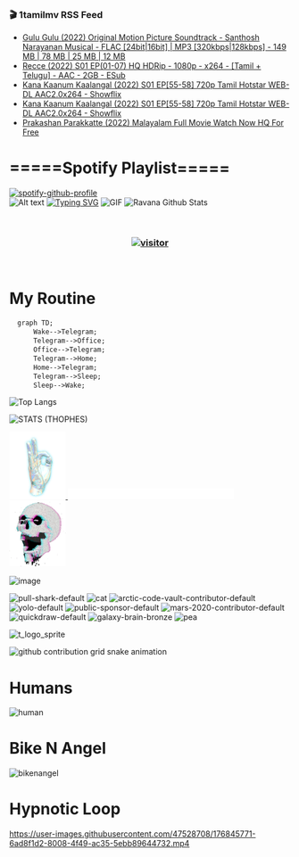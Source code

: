### 🎬 1tamilmv RSS Feed

<!-- BLOG-POST-LIST:START -->
- [Gulu Gulu &lpar;2022&rpar; Original Motion Picture Soundtrack - Santhosh Narayanan Musical - FLAC [24bit|16bit] | MP3 [320kbps|128kbps] - 149 MB | 78 MB | 25 MB | 12 MB](https://www.1tamilmv.pics/index.php?/forums/topic/166446-gulu-gulu-2022-original-motion-picture-soundtrack-santhosh-narayanan-musical-flac-24bit16bit-mp3-320kbps128kbps-149-mb-78-mb-25-mb-12-mb/&do=findComment&comment=332288)
- [Recce &lpar;2022&rpar; S01 EP&lpar;01-07&rpar; HQ HDRip - 1080p - x264 - [Tamil + Telugu] - AAC - 2GB - ESub](https://www.1tamilmv.pics/index.php?/forums/topic/166527-recce%C2%A02022-s01-ep01-07-hq-hdrip-1080p-x264-tamil%C2%A0-telugu-aac-2gb%C2%A0-%C2%A0esub/&do=findComment&comment=332287)
- [Kana Kaanum Kaalangal &lpar;2022&rpar; S01 EP[55-58] 720p Tamil Hotstar WEB-DL AAC2.0x264 - Showflix](https://www.1tamilmv.pics/index.php?/forums/topic/166526-kana-kaanum-kaalangal-2022-s01-ep55-58-720p-tamil-hotstar-web-dl-aac20x264-showflix/&do=findComment&comment=332286)
- [Kana Kaanum Kaalangal &lpar;2022&rpar; S01 EP[55-58] 720p Tamil Hotstar WEB-DL AAC2.0x264 - Showflix](https://www.1tamilmv.pics/index.php?/forums/topic/166525-kana-kaanum-kaalangal-2022-s01-ep55-58-720p-tamil-hotstar-web-dl-aac20x264-showflix/&do=findComment&comment=332285)
- [Prakashan Parakkatte &lpar;2022&rpar; Malayalam Full Movie Watch Now HQ For Free](https://www.1tamilmv.pics/index.php?/forums/topic/166524-prakashan-parakkatte-2022-malayalam-full-movie-watch-now-hq-for-free/&do=findComment&comment=332284)
<!-- BLOG-POST-LIST:END -->

# =====Spotify Playlist=====
[![spotify-github-profile](https://spotify-github-profile.vercel.app/api/view?uid=31rfzgmuvvewegdlxvlev4ynz4vu&cover_image=true&theme=default&bar_color=53b14f&bar_color_cover=true)](https://ravana69.github.io/rss)
</br>
![Alt text](https://spotify-recently-played-readme.vercel.app/api?user=31rfzgmuvvewegdlxvlev4ynz4vu)
[![Typing SVG](https://readme-typing-svg.herokuapp.com?color=%2336BCF7&center=true&vCenter=true&multiline=true&height=81&lines=I+AM+RAVANA;CONTACT+ME+ON+TELEGRAM%3A+%40R4V4N4)](https://git.io/typing-svg)
<img align="centre" height="400px" width="490px" alt="GIF" src="https://github.com/ravana69/ravana69/blob/master/rvm.gif" />
![Ravana Github Stats](https://github-readme-stats.vercel.app/api?username=ravana69&&show_icons=true&theme=radical)

<br />
<h3 align="center"> <a href="https://t.me/r4v4n4"><img src="https://profile-counter.glitch.me/ravana69/count.svg" alt="visitor" width="600"></a> </h3>
</br>

<H1>My Routine</H1>

```mermaid
  graph TD;
      Wake-->Telegram;
      Telegram-->Office;
      Office-->Telegram;
      Telegram-->Home;
      Home-->Telegram;
      Telegram-->Sleep;
      Sleep-->Wake;
```
![Top Langs](https://github-readme-stats.vercel.app/api/top-langs/?username=ravana69&&show_icons=true&theme=radical)

![STATS (THOPHES)](https://github-profile-trophy.vercel.app/?username=ravana69&theme=gruvbox&margin-w=10&margin-h=15&column=8)
<br />
<p align="left">
    <a href="#">
        <img width="20%" src="./assets/images/hand.gif" alt="" />
    </a>
    <a href="#">
        <img width="59%" src="./assets/images/spacer.png" alt="" >
    </a>
    <a href="#">
        <img width="20%" src="./assets/images/skull.gif" alt="" />
    </a>
</p>


![image](https://user-images.githubusercontent.com/47528708/175298537-0623dc00-7b1a-4ec1-b5b1-71768763a234.png)

<img width="148" alt="pull-shark-default" src="https://user-images.githubusercontent.com/47528708/176419715-70981865-4dc6-489a-8a1a-06842db67b15.gif"> <img width="148" alt="cat" src="https://user-images.githubusercontent.com/47528708/179149594-60701d0e-e626-415f-9958-80736351eadd.gif"> <img width="148" alt="arctic-code-vault-contributor-default" src="https://user-images.githubusercontent.com/47528708/175267501-e1fbbb8f-c2b2-4882-b865-2ac4debef26c.png"> <img width="148" alt="yolo-default" src="https://user-images.githubusercontent.com/47528708/175267654-281a1880-1129-4b7b-bf2f-de5dd2bc5afa.png"> <img width="148" alt="public-sponsor-default" src="https://user-images.githubusercontent.com/47528708/175268448-2e78cc75-fb25-4d76-bd22-7df520446b45.png"> <img width="148" alt="mars-2020-contributor-default" src="https://user-images.githubusercontent.com/47528708/175268475-de6d987a-3be9-4353-86a5-23b422559355.png"> <img width="148" alt="quickdraw-default" src="https://user-images.githubusercontent.com/47528708/179148665-33e7c2c8-5d95-413e-8b25-6862820a5fe7.png"> <img width="148" alt="galaxy-brain-bronze" src="https://user-images.githubusercontent.com/47528708/176419717-e2fdca8b-0fdc-47dd-9511-a7ff52178a33.gif"> <img width="148" alt="pea" src="https://user-images.githubusercontent.com/47528708/179149608-800ce6e1-7d24-4bfe-8e84-5628e6d5497d.gif">

![t_logo_sprite](https://user-images.githubusercontent.com/47528708/175293007-21ff1792-1fca-4be3-bcae-12fdc3aa414f.svg)

![github contribution grid snake animation](https://raw.githubusercontent.com/ravana69/ravana69/output/github-contribution-grid-snake-dark.svg#gh-dark-mode-only)

# Humans
<img width="170" alt="human" src="https://user-images.githubusercontent.com/47528708/176413829-c142d478-1c96-4c3c-a2a4-2dd35374c335.gif">

# Bike N Angel
<img width="170" alt="bikenangel" src="https://user-images.githubusercontent.com/47528708/176616968-3a44f91e-8016-477c-9bb5-c4689a1adbee.gif">

# Hypnotic Loop

https://user-images.githubusercontent.com/47528708/176845771-6ad8f1d2-8008-4f49-ac35-5ebb89644732.mp4

